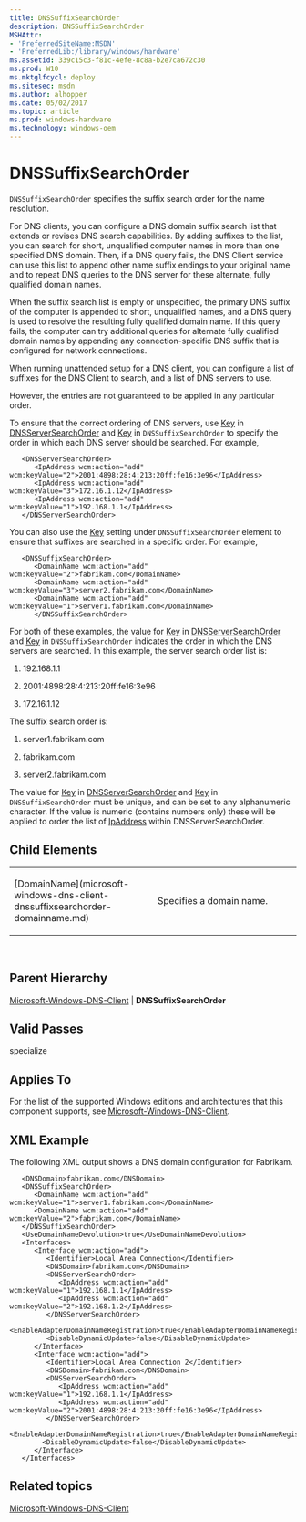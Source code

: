 ```yaml
---
title: DNSSuffixSearchOrder
description: DNSSuffixSearchOrder
MSHAttr:
- 'PreferredSiteName:MSDN'
- 'PreferredLib:/library/windows/hardware'
ms.assetid: 339c15c3-f81c-4efe-8c8a-b2e7ca672c30
ms.prod: W10
ms.mktglfcycl: deploy
ms.sitesec: msdn
ms.author: alhopper
ms.date: 05/02/2017
ms.topic: article
ms.prod: windows-hardware
ms.technology: windows-oem
---
```


# DNSSuffixSearchOrder


`DNSSuffixSearchOrder` specifies the suffix search order for the name resolution.

For DNS clients, you can configure a DNS domain suffix search list that extends or revises DNS search capabilities. By adding suffixes to the list, you can search for short, unqualified computer names in more than one specified DNS domain. Then, if a DNS query fails, the DNS Client service can use this list to append other name suffix endings to your original name and to repeat DNS queries to the DNS server for these alternate, fully qualified domain names.

When the suffix search list is empty or unspecified, the primary DNS suffix of the computer is appended to short, unqualified names, and a DNS query is used to resolve the resulting fully qualified domain name. If this query fails, the computer can try additional queries for alternate fully qualified domain names by appending any connection-specific DNS suffix that is configured for network connections.

When running unattended setup for a DNS client, you can configure a list of suffixes for the DNS Client to search, and a list of DNS servers to use.

However, the entries are not guaranteed to be applied in any particular order.

To ensure that the correct ordering of DNS servers, use [Key](microsoft-windows-dns-client-interfaces-interface-dnsserversearchorder-ipaddress-key.md) in [DNSServerSearchOrder](microsoft-windows-dns-client-interfaces-interface-dnsserversearchorder.md) and [Key](microsoft-windows-dns-client-dnssuffixsearchorder-domainname-key.md) in `DNSSuffixSearchOrder` to specify the order in which each DNS server should be searched. For example,

``` syntax
   <DNSServerSearchOrder>
      <IpAddress wcm:action="add" wcm:keyValue="2">2001:4898:28:4:213:20ff:fe16:3e96</IpAddress>
      <IpAddress wcm:action="add" wcm:keyValue="3">172.16.1.12</IpAddress>
      <IpAddress wcm:action="add" wcm:keyValue="1">192.168.1.1</IpAddress>
   </DNSServerSearchOrder>
```

You can also use the [Key](microsoft-windows-dns-client-dnssuffixsearchorder-domainname-key.md) setting under `DNSSuffixSearchOrder` element to ensure that suffixes are searched in a specific order. For example,

``` syntax
   <DNSSuffixSearchOrder>
      <DomainName wcm:action="add" wcm:keyValue="2">fabrikam.com</DomainName>
      <DomainName wcm:action="add" wcm:keyValue="3">server2.fabrikam.com</DomainName>
      <DomainName wcm:action="add" wcm:keyValue="1">server1.fabrikam.com</DomainName>    
      </DNSSuffixSearchOrder>
```

For both of these examples, the value for [Key](microsoft-windows-dns-client-interfaces-interface-dnsserversearchorder-ipaddress-key.md) in [DNSServerSearchOrder](microsoft-windows-dns-client-interfaces-interface-dnsserversearchorder.md) and [Key](microsoft-windows-dns-client-dnssuffixsearchorder-domainname-key.md) in `DNSSuffixSearchOrder` indicates the order in which the DNS servers are searched. In this example, the server search order list is:

1.  192.168.1.1

2.  2001:4898:28:4:213:20ff:fe16:3e96

3.  172.16.1.12

The suffix search order is:

1.  server1.fabrikam.com

2.  fabrikam.com

3.  server2.fabrikam.com

The value for [Key](microsoft-windows-dns-client-interfaces-interface-dnsserversearchorder-ipaddress-key.md) in [DNSServerSearchOrder](microsoft-windows-dns-client-interfaces-interface-dnsserversearchorder.md) and [Key](microsoft-windows-dns-client-dnssuffixsearchorder-domainname-key.md) in `DNSSuffixSearchOrder` must be unique, and can be set to any alphanumeric character. If the value is numeric (contains numbers only) these will be applied to order the list of [IpAddress](microsoft-windows-dns-client-interfaces-interface-dnsserversearchorder-ipaddress.md) within DNSServerSearchOrder.

## Child Elements


<table>
<colgroup>
<col width="50%" />
<col width="50%" />
</colgroup>
<tbody>
<tr class="odd">
<td><p>[DomainName](microsoft-windows-dns-client-dnssuffixsearchorder-domainname.md)</p></td>
<td><p>Specifies a domain name.</p></td>
</tr>
</tbody>
</table>

 

## Parent Hierarchy


[Microsoft-Windows-DNS-Client](microsoft-windows-dns-client.md) | **DNSSuffixSearchOrder**

## Valid Passes


specialize

## Applies To


For the list of the supported Windows editions and architectures that this component supports, see [Microsoft-Windows-DNS-Client](microsoft-windows-dns-client.md).

## XML Example


The following XML output shows a DNS domain configuration for Fabrikam.

``` syntax
   <DNSDomain>fabrikam.com</DNSDomain>
   <DNSSuffixSearchOrder>
      <DomainName wcm:action="add" wcm:keyValue="1">server1.fabrikam.com</DomainName>
      <DomainName wcm:action="add" wcm:keyValue="2">fabrikam.com</DomainName>
   </DNSSuffixSearchOrder>
   <UseDomainNameDevolution>true</UseDomainNameDevolution>
   <Interfaces>
      <Interface wcm:action="add">
         <Identifier>Local Area Connection</Identifier>
         <DNSDomain>fabrikam.com</DNSDomain>
         <DNSServerSearchOrder>
            <IpAddress wcm:action="add" wcm:keyValue="1">192.168.1.1</IpAddress>
            <IpAddress wcm:action="add" wcm:keyValue="2">192.168.1.2</IpAddress>
         </DNSServerSearchOrder>
         <EnableAdapterDomainNameRegistration>true</EnableAdapterDomainNameRegistration>
         <DisableDynamicUpdate>false</DisableDynamicUpdate>
      </Interface>
      <Interface wcm:action="add">
         <Identifier>Local Area Connection 2</Identifier>
         <DNSDomain>fabrikam.com</DNSDomain>
         <DNSServerSearchOrder>
            <IpAddress wcm:action="add" wcm:keyValue="1">192.168.1.1</IpAddress>
            <IpAddress wcm:action="add" wcm:keyValue="2">2001:4898:28:4:213:20ff:fe16:3e96</IpAddress>
         </DNSServerSearchOrder>
         <EnableAdapterDomainNameRegistration>true</EnableAdapterDomainNameRegistration>
        <DisableDynamicUpdate>false</DisableDynamicUpdate>
      </Interface>
   </Interfaces>
```

## Related topics


[Microsoft-Windows-DNS-Client](microsoft-windows-dns-client.md)

 

 







